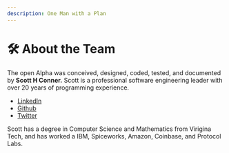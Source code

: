 ```yaml
---
description: One Man with a Plan
---
```


# 🛠 About the Team

The open Alpha was conceived, designed, coded, tested, and documented by **Scott H Conner.** Scott is a professional software engineering leader with over 20 years of programming experience.

* [LinkedIn](https://www.linkedin.com/in/connersc/)
* [Github](https://github.com/scotthconner)
* [Twitter](https://twitter.com/scotthconner)

Scott has a degree in Computer Science and Mathematics from Virigina Tech, and has worked a IBM, Spiceworks, Amazon, Coinbase, and Protocol Labs.
